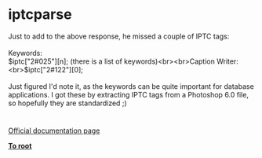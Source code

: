 # iptcparse



Just to add to the above response, he missed a couple of IPTC tags:<br><br>Keywords:<br>$iptc["2#025"][n];   (there is a list of keywords)<br><br>Caption Writer:<br>$iptc["2#122"][0];<br><br>Just figured I&apos;d note it, as the keywords can be quite important for database applications.  I got these by extracting IPTC tags from a Photoshop 6.0 file, so hopefully they are standardized ;)  

#

[Official documentation page](https://www.php.net/manual/en/function.iptcparse.php)

**[To root](/README.md)**
